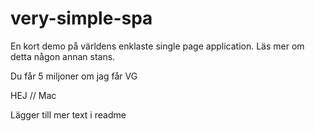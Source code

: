 # very-simple-spa

En kort demo på världens enklaste single page application.
Läs mer om detta någon annan stans.

Du får 5 miljoner om jag får VG

HEJ // Mac

Lägger till mer text i readme
